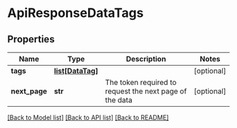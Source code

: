 # ApiResponseDataTags

## Properties
Name | Type | Description | Notes
------------ | ------------- | ------------- | -------------
**tags** | [**list[DataTag]**](DataTag.md) |  | [optional] 
**next_page** | **str** | The token required to request the next page of the data | [optional] 

[[Back to Model list]](../README.md#documentation-for-models) [[Back to API list]](../README.md#documentation-for-api-endpoints) [[Back to README]](../README.md)


